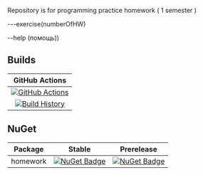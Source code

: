Repository is for programming practice homework ( 1 semester )

--<numberOfExercise>-exercise(numberOfHW)

--help (помощь))

## Builds


GitHub Actions |
:---: |
[![GitHub Actions](https://github.com/alexander-kurdakov/semprojecthm2020/workflows/Build%20master/badge.svg)](https://github.com/alexander-kurdakov/semprojecthm2020/actions?query=branch%3Amaster) |
[![Build History](https://buildstats.info/github/chart/alexander-kurdakov/semprojecthm2020)](https://github.com/alexander-kurdakov/semprojecthm2020/actions?query=branch%3Amaster) |

## NuGet

Package | Stable | Prerelease
--- | --- | ---
homework | [![NuGet Badge](https://buildstats.info/nuget/semprojecthm2020)](https://www.nuget.org/packages/semprojecthm2020/) | [![NuGet Badge](https://buildstats.info/nuget/semprojecthm2020?includePreReleases=true)](https://www.nuget.org/packages/semprojecthm2020/)




